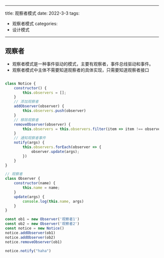 
---
title: 观察者模式
date: 2022-3-3
tags:
 - 观察者模式
categories: 
 - 设计模式
---

## 观察者

- 观察者模式是一种事件驱动的模式，主要有观察者，事件总线驱动和事件。
- 观察者模式中主体不需要知道观察者的具体实现，只需要知道观察者接口
  
```js

class Notice {
    constructor() {
        this.observers = [];
    }
	// 添加观察者
    addObserver(observer) {
        this.observers.push(observer)
    }
	// 移除观察者
    removeObserver(observer) {
        this.observers = this.observers.filter(item => item !== observer)
    }
	// 通知观察者事件
    notify(args) {
        this.observers.forEach(observer => {
            observer.update(args);
        })
    }
}

// 观察者
class Observer {
    constructor(name) {
        this.name = name;
    }
    update(args) {
        console.log(this.name, args)
    }
}

const ob1 = new Observer('观察者1')
const ob2 = new Observer('观察者2')
const notice = new Notice()
notice.addObserver(ob1)
notice.addObserver(ob2)
notice.removeObserver(ob1)

notice.notify("haha")

```

